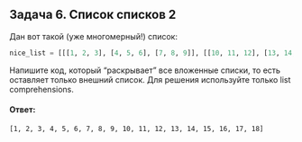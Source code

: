 ## Задача 6. Список списков 2
Дан вот такой (уже многомерный!) список:
````python
nice_list = [[[1, 2, 3], [4, 5, 6], [7, 8, 9]], [[10, 11, 12], [13, 14, 15], [16, 17, 18]]]
````
Напишите код, который “раскрывает” все вложенные списки, то есть оставляет только внешний список. Для решения используйте только list comprehensions. 

#### Ответ: 
````
[1, 2, 3, 4, 5, 6, 7, 8, 9, 10, 11, 12, 13, 14, 15, 16, 17, 18]
````